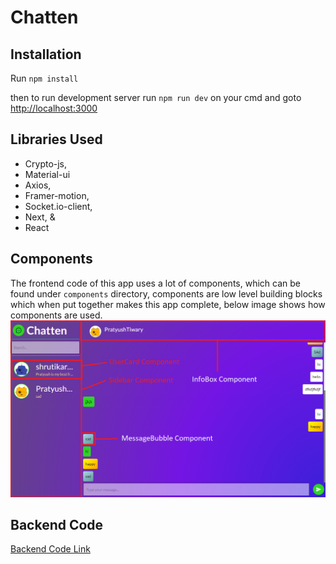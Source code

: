 # Chatten

## Installation

Run `npm install`

then to run development server run `npm run dev` on your cmd and goto [http://localhost:3000](http://localhost:3000)

## Libraries Used

- Crypto-js,
- Material-ui
- Axios,
- Framer-motion,
- Socket.io-client,
- Next, &
- React

## Components

The frontend code of this app uses a lot of components, which can be found under `components` directory, components are low level building blocks which when put together makes this app complete, below image shows how components are used.
![Components Explanation](readme-images/components.png)

## Backend Code

[Backend Code Link](https://github.com/pratyushtiwary/chatapp/tree/backend)
